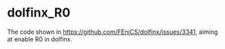# dolfinx_R0
The code shown in https://github.com/FEniCS/dolfinx/issues/3341, aiming at enable R0 in dolfinx.

